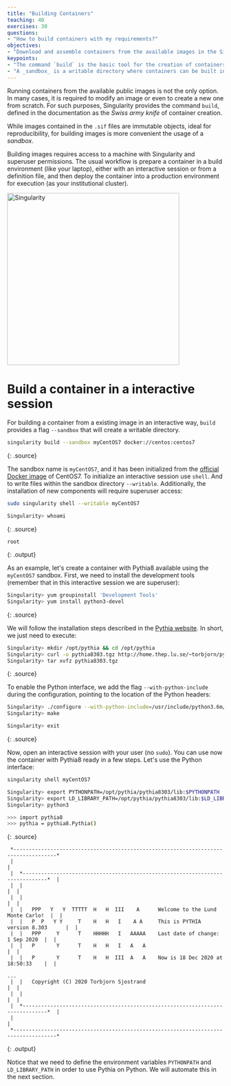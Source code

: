 ```yaml
---
title: "Building Containers"
teaching: 40
exercises: 30
questions:
- "How to build containers with my requirements?"
objectives:
- "Download and assemble containers from the available images in the Singularity Library and the Docker Hub."
keypoints:
- "The command `build` is the basic tool for the creation of containers."
- "A _sandbox_ is a writable directory where containers can be built interactively."
---
```


Running containers from the available public images is not the only option. In many cases, it is required to modify
an image or even to create a new one from scratch. For such purposes, Singularity provides the command `build`,
defined in the documentation as the _Swiss army knife_ of container creation.

While images contained in the `.sif` files are immutable objects, ideal for reproducibility, for building images is
more convenient the usage of a _sandbox_.

Building images requires access to a machine with Singularity and superuser permissions. The usual workflow is prepare
a container in a build environment (like your laptop), either with an interactive session or from a definition file,
and then deploy the container into a production environment for execution (as your institutional cluster).

<a href="https://journals.plos.org/plosone/article?id=10.1371/journal.pone.0177459">
<img src="http://singularity.lbl.gov/assets/img/diagram/singularity-2.4-flow.png" alt="Singularity" height="400">
</a>

# Build a container in a interactive session

For building a container from a existing image in an interactive way, `build` provides a flag `--sandbox` that will
create a writable directory.

~~~bash
singularity build --sandbox myCentOS7 docker://centos:centos7
~~~
{: .source}

The sandbox name is `myCentOS7`, and it has been initialized from the [official Docker image](https://hub.docker.com/_/centos)
of CentOS7.
To initialize an interactive session use `shell`. And to write files within the sandbox directory  `--writable`.
Additionally, the installation of new components will require superuser access:

~~~bash
sudo singularity shell --writable myCentOS7

Singularity> whoami
~~~
{: .source}
~~~
root
~~~
{: .output}

As an example, let's create a container with Pythia8 available using the `myCentOS7` sandbox.
First, we need to install the development tools (remember that in this interactive session we are superuser):

~~~bash
Singularity> yum groupinstall 'Development Tools'
Singularity> yum install python3-devel
~~~
{: .source}

We will follow the
installation steps described in the [Pythia website](http://home.thep.lu.se/~torbjorn/Pythia.html).
In short, we just need to execute:

~~~bash
Singularity> mkdir /opt/pythia && cd /opt/pythia
Singularity> curl -o pythia8303.tgz http://home.thep.lu.se/~torbjorn/pythia8/pythia8303.tgz
Singularity> tar xvfz pythia8303.tgz
~~~
{: .source}

To enable the Python interface, we add the flag `--with-python-include` during the configuration, pointing to the
location of the Python headers:

~~~bash
Singularity> ./configure --with-python-include=/usr/include/python3.6m/
Singularity> make

Singularity> exit
~~~
{: .source}

Now, open an interactive session with your user (no `sudo`). You can use now the container with Pythia8 ready in a
few steps. Let's use the Python interface:

~~~bash
singularity shell myCentOS7

Singularity> export PYTHONPATH=/opt/pythia/pythia8303/lib:$PYTHONPATH
Singularity> export LD_LIBRARY_PATH=/opt/pythia/pythia8303/lib:$LD_LIBRARY_PATH
Singularity> python3

>>> import pythia8
>>> pythia = pythia8.Pythia()
~~~
{: .source}
~~~
 *------------------------------------------------------------------------------------*
 |                                                                                    |
 |  *------------------------------------------------------------------------------*  |
 |  |                                                                              |  |
 |  |                                                                              |  |
 |  |   PPP   Y   Y  TTTTT  H   H  III    A      Welcome to the Lund Monte Carlo!  |  |
 |  |   P  P   Y Y     T    H   H   I    A A     This is PYTHIA version 8.303      |  |
 |  |   PPP     Y      T    HHHHH   I   AAAAA    Last date of change:  1 Sep 2020  |  |
 |  |   P       Y      T    H   H   I   A   A                                      |  |
 |  |   P       Y      T    H   H  III  A   A    Now is 18 Dec 2020 at 18:50:33    |  |

...
 |  |   Copyright (C) 2020 Torbjorn Sjostrand                                      |  |
 |  |                                                                              |  |
 |  *------------------------------------------------------------------------------*  |
 |                                                                                    |
 *------------------------------------------------------------------------------------*
~~~
{: .output}

Notice that we need to define the environment variables `PYTHONPATH` and `LD_LIBRARY_PATH` in order to use Pythia on Python.
We will automate this in the next section.
